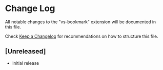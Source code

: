 # Change Log

All notable changes to the "vs-bookmark" extension will be documented in this file.

Check [Keep a Changelog](http://keepachangelog.com/) for recommendations on how to structure this file.

## [Unreleased]

- Initial release